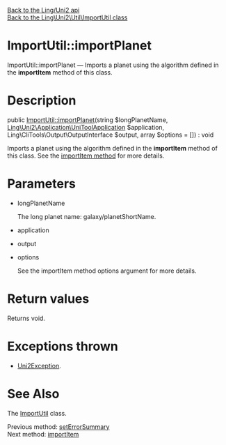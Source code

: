 [Back to the Ling/Uni2 api](https://github.com/lingtalfi/Uni2/blob/master/doc/api/Ling/Uni2.md)<br>
[Back to the Ling\Uni2\Util\ImportUtil class](https://github.com/lingtalfi/Uni2/blob/master/doc/api/Ling/Uni2/Util/ImportUtil.md)


ImportUtil::importPlanet
================



ImportUtil::importPlanet — Imports a planet using the algorithm defined in the **importItem** method of this class.




Description
================


public [ImportUtil::importPlanet](https://github.com/lingtalfi/Uni2/blob/master/doc/api/Ling/Uni2/Util/ImportUtil/importPlanet.md)(string $longPlanetName, [Ling\Uni2\Application\UniToolApplication](https://github.com/lingtalfi/Uni2/blob/master/doc/api/Ling/Uni2/Application/UniToolApplication.md) $application, Ling\CliTools\Output\OutputInterface $output, array $options = []) : void




Imports a planet using the algorithm defined in the **importItem** method of this class.
See the [importItem method](https://github.com/lingtalfi/Uni2/blob/master/doc/api/Ling/Uni2/Util/ImportUtil/importItem.md) for more details.




Parameters
================


- longPlanetName

    The long planet name: galaxy/planetShortName.

- application

    

- output

    

- options

    See the importItem method options argument for more details.


Return values
================

Returns void.


Exceptions thrown
================

- [Uni2Exception](https://github.com/lingtalfi/Uni2/blob/master/doc/api/Ling/Uni2/Exception/Uni2Exception.md).&nbsp;







See Also
================

The [ImportUtil](https://github.com/lingtalfi/Uni2/blob/master/doc/api/Ling/Uni2/Util/ImportUtil.md) class.

Previous method: [setErrorSummary](https://github.com/lingtalfi/Uni2/blob/master/doc/api/Ling/Uni2/Util/ImportUtil/setErrorSummary.md)<br>Next method: [importItem](https://github.com/lingtalfi/Uni2/blob/master/doc/api/Ling/Uni2/Util/ImportUtil/importItem.md)<br>

